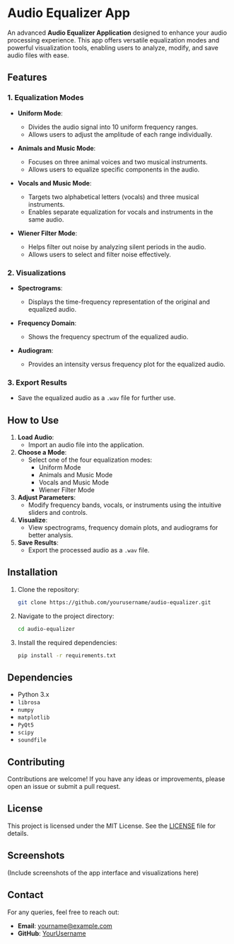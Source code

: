 # Audio Equalizer App

An advanced **Audio Equalizer Application** designed to enhance your audio processing experience. This app offers versatile equalization modes and powerful visualization tools, enabling users to analyze, modify, and save audio files with ease.

## Features

### 1. **Equalization Modes**
- **Uniform Mode**:
  - Divides the audio signal into 10 uniform frequency ranges.
  - Allows users to adjust the amplitude of each range individually.

- **Animals and Music Mode**:
  - Focuses on three animal voices and two musical instruments.
  - Allows users to equalize specific components in the audio.

- **Vocals and Music Mode**:
  - Targets two alphabetical letters (vocals) and three musical instruments.
  - Enables separate equalization for vocals and instruments in the same audio.

- **Wiener Filter Mode**:
  - Helps filter out noise by analyzing silent periods in the audio.
  - Allows users to select and filter noise effectively.

### 2. **Visualizations**
- **Spectrograms**:
  - Displays the time-frequency representation of the original and equalized audio.

- **Frequency Domain**:
  - Shows the frequency spectrum of the equalized audio.

- **Audiogram**:
  - Provides an intensity versus frequency plot for the equalized audio.

### 3. **Export Results**
- Save the equalized audio as a `.wav` file for further use.

## How to Use
1. **Load Audio**:
   - Import an audio file into the application.
2. **Choose a Mode**:
   - Select one of the four equalization modes:
     - Uniform Mode
     - Animals and Music Mode
     - Vocals and Music Mode
     - Wiener Filter Mode
3. **Adjust Parameters**:
   - Modify frequency bands, vocals, or instruments using the intuitive sliders and controls.
4. **Visualize**:
   - View spectrograms, frequency domain plots, and audiograms for better analysis.
5. **Save Results**:
   - Export the processed audio as a `.wav` file.

## Installation
1. Clone the repository:
   ```bash
   git clone https://github.com/yourusername/audio-equalizer.git
   ```
2. Navigate to the project directory:
   ```bash
   cd audio-equalizer
   ```
3. Install the required dependencies:
   ```bash
   pip install -r requirements.txt
   ```

## Dependencies
- Python 3.x
- `librosa`
- `numpy`
- `matplotlib`
- `PyQt5`
- `scipy`
- `soundfile`

## Contributing
Contributions are welcome! If you have any ideas or improvements, please open an issue or submit a pull request.

## License
This project is licensed under the MIT License. See the [LICENSE](LICENSE) file for details.

## Screenshots
(Include screenshots of the app interface and visualizations here)

## Contact
For any queries, feel free to reach out:
- **Email**: yourname@example.com
- **GitHub**: [YourUsername](https://github.com/yourusername)

